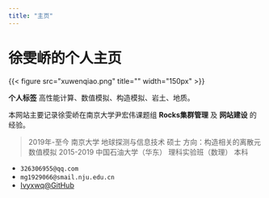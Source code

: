 ```yaml
---
title: "主页"
---
```


# 徐雯峤的个人主页

{{< figure src="xuwenqiao.png" title=""  width="150px" >}}

**个人标签** 高性能计算、数值模拟、构造模拟、岩土、地质。


本网站主要记录徐雯峤在南京大学尹宏伟课题组 **Rocks集群管理** 及 **网站建设** 的经验。


> 2019年-至今 南京大学 地球探测与信息技术 硕士 方向：构造相关的离散元数值模拟
> 2015-2019 中国石油大学（华东） 理科实验班（数理） 本科


- ``326306955@qq.com`` 
- ``mg1929066@smail.nju.edu.cn`` 
- [Ivyxwq@GitHub](https://github.com/Ivyxwq)


